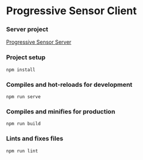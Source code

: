 # Progressive Sensor Client

### Server project
[Progressive Sensor Server](https://github.com/smarbos/progressiveSensorServer)

### Project setup
```
npm install
```

### Compiles and hot-reloads for development
```
npm run serve
```

### Compiles and minifies for production
```
npm run build
```

### Lints and fixes files
```
npm run lint
```

